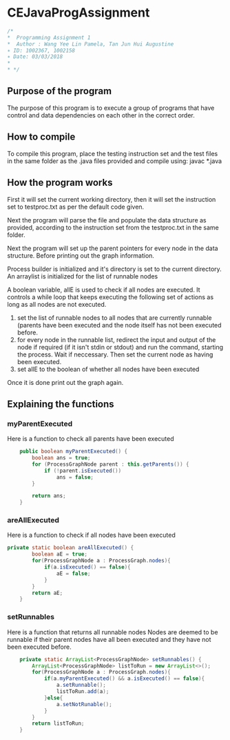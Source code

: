 # CEJavaProgAssignment
```java
/*
*  Programming Assignment 1
*  Author : Wang Yee Lin Pamela, Tan Jun Hui Augustine
∗ ID: 1002367, 1002158
∗ Date: 03/03/2018
*
* */
```
## Purpose of the program
The purpose of this program is to execute a group of programs that have control and data dependencies on each other in the correct order.

## How to compile
To compile this program, place the testing instruction set and the test files in the same folder as the .java files provided and compile using: javac *.java 

## How the program works
First it will set the current working directory, then it will set the instruction set to testproc.txt as per the default code given.

Next the program will parse the file and populate the data structure as provided, according to the instruction set from the testproc.txt in the same folder. 

Next the program will set up the parent pointers for every node in the data structure. Before printing out the graph information.

Process builder is initialized and it's directory is set to the current directory.
An arraylist is initialized for the list of runnable nodes

A boolean variable, allE is used to check if all nodes are executed. It controls a while loop that keeps executing the following set of actions as long as all nodes are not executed.
1. set the list of runnable nodes to all nodes that are currently runnable (parents have been executed and the node itself has not been executed before.
2. for every node in the runnable list, redirect the input and output of the node if required (if it isn't stdin or stdout) and run the command, starting the process. Wait if neccessary. Then set the current node as having been executed.
3. set allE to the boolean of whether all nodes have been executed

Once it is done print out the graph again.

## Explaining the functions

### myParentExecuted
Here is a function to check all parents have been executed
```java
    public boolean myParentExecuted() {
        boolean ans = true;
        for (ProcessGraphNode parent : this.getParents()) {
            if (!parent.isExecuted())
                ans = false;
        }

        return ans;
    }
```
    
### areAllExecuted
Here is a function to check if all nodes have been executed
```java
private static boolean areAllExecuted() {
        boolean aE = true;
        for(ProcessGraphNode a : ProcessGraph.nodes){
            if(a.isExecuted() == false){
                aE = false;
            }
        }
        return aE;
    }
```

### setRunnables
Here is a function that returns all runnable nodes 
Nodes are deemed to be runnable if their parent nodes have all been executed and they have not been executed before.
```java
    private static ArrayList<ProcessGraphNode> setRunnables() {
        ArrayList<ProcessGraphNode> listToRun = new ArrayList<>();
        for(ProcessGraphNode a : ProcessGraph.nodes){
            if(a.myParentExecuted() && a.isExecuted() == false){
                a.setRunnable();
                listToRun.add(a);
            }else{
                a.setNotRunable();
            }
        }
        return listToRun;
    }
```



